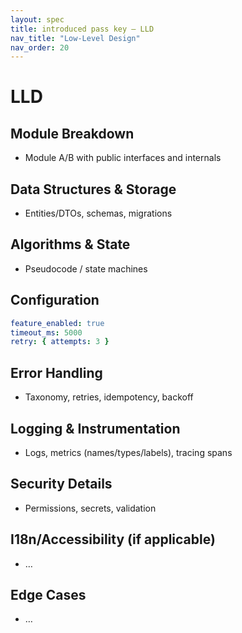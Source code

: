 ```yaml
---
layout: spec
title: introduced pass key — LLD
nav_title: "Low-Level Design"
nav_order: 20
---
```

# LLD
## Module Breakdown
- Module A/B with public interfaces and internals

## Data Structures & Storage
- Entities/DTOs, schemas, migrations

## Algorithms & State
- Pseudocode / state machines

## Configuration
```yaml
feature_enabled: true
timeout_ms: 5000
retry: { attempts: 3 }
```

## Error Handling
- Taxonomy, retries, idempotency, backoff

## Logging & Instrumentation
- Logs, metrics (names/types/labels), tracing spans

## Security Details
- Permissions, secrets, validation

## I18n/Accessibility (if applicable)
- …

## Edge Cases
- …
